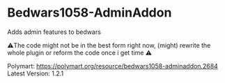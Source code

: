 # Bedwars1058-AdminAddon
Adds admin features to bedwars

⚠️The code might not be in the best form right now, (might) rewrite the whole plugin or reform the code once i get time ⚠️

Polymart: https://polymart.org/resource/bedwars1058-adminaddon.2684
Latest Version: 1.2.1

